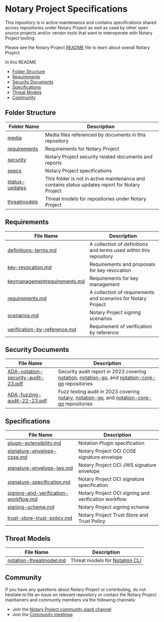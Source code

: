 # Notary Project Specifications

This repository is in active maintenance and contains specifications shared across repositories under Notary Project as well as used by other open source projects and/or vendor tools that want to interoperate with Notary Project tooling.

Please see the Notary Project [README](https://github.com/notaryproject/.github/blob/main/README.md) file to learn about overall Notary Project.

In this README

- [Folder Structure](#folder-structure)
- [Requirements](#requirements)
- [Security Documents](#security-documents)
- [Specifications](#specifications)
- [Threat Models](#threat-models)
- [Community](#community)

## Folder Structure

| Folder Name   | Description  |
| --------------| -------------|
| [media](./media/)    | Media files referenced by documents in this repository |
| [requirements](./requirements/) | Requirements for Notary Project |
| [security](./security/) | Notary Project security related documents and reports |
| [specs](./specs/) | Notary Project specifications |
| [status-updates](./status-updates/) | This folder is not in active maintenance and contains status updates report for Notary Project |
| [threatmodels](./threatmodels/) | Threat models for repositories under Notary Project |

## Requirements

| File Name     | Description |
| -------- | ----------- |
| [definitions-terms.md](./requirements/definitions-terms.md) | A collection of definitions and terms used within this repository |
| [key-revocation.md](./requirements/key-revocation.md) | Requirements and proposals for key revocation |
| [keymanagementrequirements.md](./requirements/keymanagementrequirements.md) | Requirements for key management |
| [requirements.md](./requirements/requirements.md) | A collection of requirements and scenarios for Notary Project |
| [scenarios.md](./requirements/scenarios.md) | Notary Project signing scenarios |
| [verification-by-reference.md](./requirements/verification-by-reference.md) | Requirement of verification by reference |

## Security Documents

| File Name     | Description |
| -------- | ----------- |
| [ADA-notation-security-audit-23.pdf](./security/reports/audit/ADA-notation-security-audit-23.pdf) | Security audit report in 2023 covering [notation](https://github.com/notaryproject/notation), [notation-go](https://github.com/notaryproject/notation-go), and [notation-core-go](https://github.com/notaryproject/notation-core-go) repositories |
| [ADA-fuzzing-audit-22-23.pdf](./security/reports/fuzzing/ADA-fuzzing-audit-22-23.pdf) | Fuzz testing audit in 2023 covering [notary](https://github.com/notaryproject/notaty), [notation-go](https://github.com/notaryproject/notation-go), and [notation-core-go](https://github.com/notaryproject/notation-core-go) repositories |

## Specifications

| File Name     | Description |
| -------- | ----------- |
| [plugin-extensibility.md](./specs/plugin-extensibility.md) | Notation Plugin specification |
| [signature-envelope-cose.md](./specs/signature-envelope-cose.md) | Notary Project OCI COSE signature envelope |
| [signature-envelope-jws.md](./specs/signature-envelope-jws.md) | Notary Project OCI JWS signature envelope |
| [signature-specification.md](./specs/signature-specification.md) | Notary Project OCI signature specification |
| [signing-and-verification-workflow.md](./specs/signing-and-verification-workflow.md) | Notary Project OCI signing and verification workflow |
| [signing-scheme.md](./specs/signing-scheme.md) | Notary Project signing scheme|
| [trust-store-trust-policy.md](./specs/trust-store-trust-policy.md) | Notary Project Trust Store and Trust Policy  |


## Threat Models

| File Name     | Description |
| -------- | ----------- |
| [notation-threatmodel.md](./threatmodels/notation-threatmodel.md) | Threat models for [Notation CLI](https://github.com/notaryproject/notation) |

## Community

If you have any questions about Notary Project or contributing, do not hesitate to file an issue on relevant repository or contact the Notary Project maintainers and community members via the following channels:
- Join the [Notary Project community slack channel](https://app.slack.com/client/T08PSQ7BQ/CQUH8U287/)
- Join the [Community meetings](https://notaryproject.dev/community/#community-meetings)
